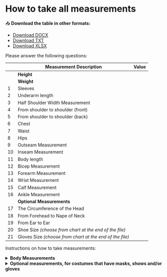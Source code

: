 # How to take all measurements


📥 **Download the table in other formats:**
- [Download DOCX](./downloads/measurements-form.docx)
- [Download TXT](./downloads/measurements-form.txt)
- [Download XLSX](./downloads/measurements-form.xlsx)

Please answer the following questions:

|    |  Measurement Description                                       | Value         |
|----|---------------------------------------------------------------|---------------|
|    | **Height**                                                    |               |
|    | **Weight**                                                    |               |
| 1  | Sleeves                                                       |               |
| 2  | Underarm length                                               |               |
| 3  | Half Shoulder Width Measurement                               |               |
| 4  | From shoulder to shoulder (front)                             |               |
| 5  | From shoulder to shoulder (back)                              |               |
| 6  | Chest                                                         |               |
| 7  | Waist                                                         |               |
| 8  | Hips                                                          |               |
| 9  | Outseam Measurement                                           |               |
| 10 | Inseam Measurement                                            |               |
| 11 | Body length                                                   |               |
| 12 | Bicep Measurement                                             |               |
| 13 | Forearm Measurement                                           |               |
| 14 | Wrist Measurement                                             |               |
| 15 | Calf Measurement                                              |               |
| 16 | Ankle Measurement                                             |               |
|    | **Optional Measurements**                                     |               |
| 17 | The Circumference of the Head                                 |               |
| 18 | From Forehead to Nape of Neck                                 |               |
| 19 | From Ear to Ear                                               |               |
| 20 | Shoe Size *(choose from chart at the end of the file)*        |               |
| 21 | Gloves Size *(choose from chart at the end of the file)*      |               |


Instructions on how to take measurements:

<details>
<summary><strong>Body Measurements</strong></summary>

![Vot takiya pirogi](images/How-to-take-measuremnts-all_page-0002.jpg)

![Vot takiya pirogi](images/How-to-take-measuremnts-all_page-0003.jpg)

![Vot takiya pirogi](images/How-to-take-measuremnts-all_page-0004.jpg)

![Vot takiya pirogi](images/How-to-take-measuremnts-all_page-0005.jpg)

</details>

<details>
<summary><strong>Optional measurements, for costumes that have masks, shows and/or gloves</strong></summary>

![Vot takiya pirogi](images/How-to-take-measuremnts-all_page-0006.jpg)

![Vot takiya pirogi](images/How-to-take-measuremnts-all_page-0007.jpg)

![Vot takiya pirogi](images/How-to-take-measuremnts-all_page-0009.jpg)

![Vot takiya pirogi](images/How-to-take-measuremnts-all_page-0008.jpg)


</details>
